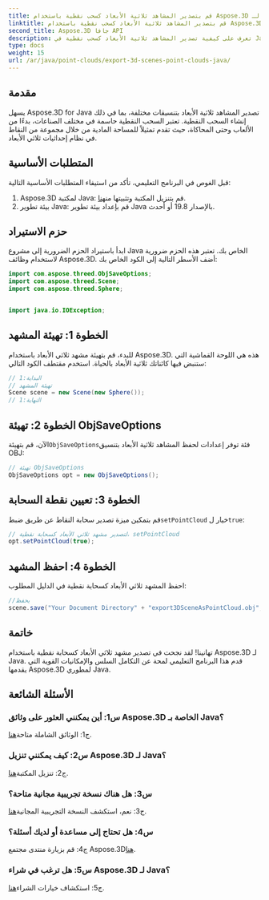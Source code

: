 ```yaml
---
title: قم بتصدير المشاهد ثلاثية الأبعاد كسحب نقطية باستخدام Aspose.3D لـ Java
linktitle: قم بتصدير المشاهد ثلاثية الأبعاد كسحب نقطية باستخدام Aspose.3D لـ Java
second_title: Aspose.3D جافا API
description: تعرف على كيفية تصدير المشاهد ثلاثية الأبعاد كسحب نقطية في Java باستخدام Aspose.3D. قم بتحسين تطبيقاتك باستخدام الرسومات والتصورات ثلاثية الأبعاد القوية.
type: docs
weight: 15
url: /ar/java/point-clouds/export-3d-scenes-point-clouds-java/
---
```

## مقدمة

يسهل Aspose.3D for Java تصدير المشاهد ثلاثية الأبعاد بتنسيقات مختلفة، بما في ذلك إنشاء السحب النقطية. تعتبر السحب النقطية حاسمة في مختلف الصناعات، بدءًا من الألعاب وحتى المحاكاة، حيث تقدم تمثيلاً للمساحة المادية من خلال مجموعة من النقاط في نظام إحداثيات ثلاثي الأبعاد.

## المتطلبات الأساسية

قبل الغوص في البرنامج التعليمي، تأكد من استيفاء المتطلبات الأساسية التالية:

1.  Aspose.3D لمكتبة Java: قم بتنزيل المكتبة وتثبيتها من[هنا](https://releases.aspose.com/3d/java/).
2. بيئة تطوير Java: قم بإعداد بيئة تطوير Java بالإصدار 19.8 أو أحدث.

## حزم الاستيراد

ابدأ باستيراد الحزم الضرورية إلى مشروع Java الخاص بك. تعتبر هذه الحزم ضرورية لاستخدام وظائف Aspose.3D. أضف الأسطر التالية إلى الكود الخاص بك:

```java
import com.aspose.threed.ObjSaveOptions;
import com.aspose.threed.Scene;
import com.aspose.threed.Sphere;


import java.io.IOException;
```

## الخطوة 1: تهيئة المشهد

للبدء، قم بتهيئة مشهد ثلاثي الأبعاد باستخدام Aspose.3D. هذه هي اللوحة القماشية التي ستنبض فيها كائناتك ثلاثية الأبعاد بالحياة. استخدم مقتطف الكود التالي:

```java
// البداية:1
// تهيئة المشهد
Scene scene = new Scene(new Sphere());
// النهاية:1
```

## الخطوة 2: تهيئة ObjSaveOptions

 الآن، قم بتهيئة`ObjSaveOptions`فئة توفر إعدادات لحفظ المشاهد ثلاثية الأبعاد بتنسيق OBJ:

```java
// تهيئة ObjSaveOptions
ObjSaveOptions opt = new ObjSaveOptions();
```

## الخطوة 3: تعيين نقطة السحابة

 قم بتمكين ميزة تصدير سحابة النقاط عن طريق ضبط`setPointCloud` خيار ل`true`:

```java
// لتصدير مشهد ثلاثي الأبعاد كسحابة نقطية، setPointCloud
opt.setPointCloud(true);
```

## الخطوة 4: احفظ المشهد

احفظ المشهد ثلاثي الأبعاد كسحابة نقطية في الدليل المطلوب:

```java
//يحفظ
scene.save("Your Document Directory" + "export3DSceneAsPointCloud.obj", opt);
```

## خاتمة

تهانينا! لقد نجحت في تصدير مشهد ثلاثي الأبعاد كسحابة نقطية باستخدام Aspose.3D لـ Java. قدم هذا البرنامج التعليمي لمحة عن التكامل السلس والإمكانيات القوية التي يقدمها Aspose.3D لمطوري Java.

## الأسئلة الشائعة

### س1: أين يمكنني العثور على وثائق Aspose.3D الخاصة بـ Java؟

 ج1: الوثائق الشاملة متاحة[هنا](https://reference.aspose.com/3d/java/).

### س2: كيف يمكنني تنزيل Aspose.3D لـ Java؟

 ج2: تنزيل المكتبة[هنا](https://releases.aspose.com/3d/java/).

### س3: هل هناك نسخة تجريبية مجانية متاحة؟

 ج3: نعم، استكشف النسخة التجريبية المجانية[هنا](https://releases.aspose.com/).

### س4: هل تحتاج إلى مساعدة أو لديك أسئلة؟

 ج4: قم بزيارة منتدى مجتمع Aspose.3D[هنا](https://forum.aspose.com/c/3d/18).

### س5: هل ترغب في شراء Aspose.3D لـ Java؟

 ج5: استكشاف خيارات الشراء[هنا](https://purchase.aspose.com/buy).